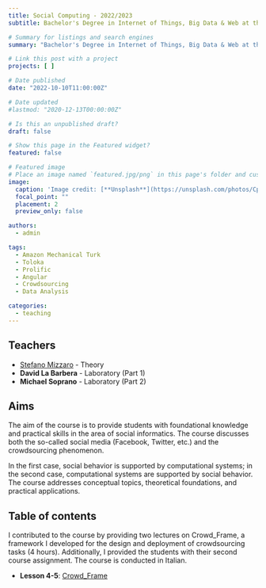 ```yaml
---
title: Social Computing - 2022/2023
subtitle: Bachelor's Degree in Internet of Things, Big Data & Web at the University of Udine, Academic Year 2022/2023

# Summary for listings and search engines
summary: "Bachelor's Degree in Internet of Things, Big Data & Web at the University of Udine. Academic Year 2022/2023. Lectures: 2. Hours: 4"

# Link this post with a project
projects: [ ]

# Date published
date: "2022-10-10T11:00:00Z"

# Date updated
#lastmod: "2020-12-13T00:00:00Z"

# Is this an unpublished draft?
draft: false

# Show this page in the Featured widget?
featured: false

# Featured image
# Place an image named `featured.jpg/png` in this page's folder and customize its options here.
image:
  caption: 'Image credit: [**Unsplash**](https://unsplash.com/photos/CpkOjOcXdUY)'
  focal_point: ""
  placement: 2
  preview_only: false

authors:
  - admin

tags:
  - Amazon Mechanical Turk
  - Toloka
  - Prolific
  - Angular
  - Crowdsourcing
  - Data Analysis

categories:
  - teaching
---
```


## Teachers

- [Stefano Mizzaro](https://users.dimi.uniud.it/~stefano.mizzaro/ "Stefano Mizzaro") - Theory
- **David La Barbera** - Laboratory (Part 1)
- **Michael Soprano** - Laboratory (Part 2)

## Aims

The aim of the course is to provide students with foundational knowledge and practical skills in the area of social informatics. The course discusses both the so-called social media (Facebook,
Twitter, etc.) and the crowdsourcing phenomenon.

In the first case, social behavior is supported by computational systems; in the second case, computational systems are supported by social behavior. The course addresses conceptual topics,
theoretical foundations, and practical applications.

## Table of contents

I contributed to the course by providing two lectures on Crowd_Frame, a framework I developed for the design and deployment of crowdsourcing tasks (4 hours). Additionally, I provided the students with
their second course assignment. The course is conducted in Italian.

- **Lesson 4-5**: [Crowd_Frame](https://www.dropbox.com/scl/fi/ez7aanl9b9vn4m6zt6ckw/22-23.Crowd_Frame.pdf?rlkey=95kkc3nrf9ejy6r17s5i44y7w&st=b24tubx6&dl=0)  
